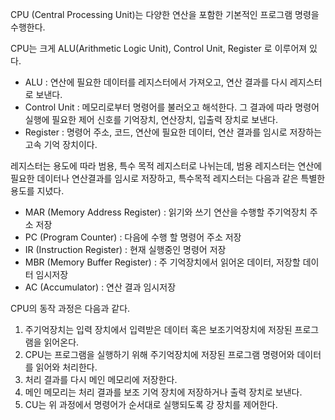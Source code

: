 CPU (Central Processing Unit)는 다양한 연산을 포함한 기본적인 프로그램 명령을 수행한다.

CPU는 크게 ALU(Arithmetic Logic Unit), Control Unit, Register 로 이루어져 있다.
* ALU : 연산에 필요한 데이터를 레지스터에서 가져오고, 연산 결과를 다시 레지스터로 보낸다.
* Control Unit : 메모리로부터 명령어를 불러오고 해석한다. 그 결과에 따라 명령어 실행에 필요한 제어 신호를 기억장치, 연산장치, 입출력 장치로 보낸다.
* Register : 명령어 주소, 코드, 연산에 필요한 데이터, 연산 결과를 임시로 저장하는 고속 기억 장치이다.

레지스터는 용도에 따라 범용, 특수 목적 레지스터로 나뉘는데,
범용 레지스터는 연산에 필요한 데이터나 연산결과를 임시로 저장하고, 특수목적 레지스터는 다음과 같은 특별한 용도를 지녔다.
* MAR (Memory Address Register) : 읽기와 쓰기 연산을 수행할 주기억장치 주소 저장
* PC (Program Counter) : 다음에 수행 할 명령어 주소 저장
* IR (Instruction Register) : 현재 실행중인 명령어 저장
* MBR (Memory Buffer Register) : 주 기억장치에서 읽어온 데이터, 저장할 데이터 임시저장
* AC (Accumulator) : 연산 결과 임시저장

CPU의 동작 과정은 다음과 같다.
1. 주기억장치는 입력 장치에서 입력받은 데이터 혹은 보조기억장치에 저장된 프로그램을 읽어온다.
2. CPU는 프로그램을 실행하기 위해 주기억장치에 저장된 프로그램 명령어와 데이터를 읽어와 처리한다.
3. 처리 결과를 다시 메인 메모리에 저장한다.
4. 메인 메모리는 처리 결과를 보조 기억 장치에 저장하거나 출력 장치로 보낸다.
5. CU는 위 과정에서 명령어가 순서대로 실행되도록 강 장치를 제어한다.
